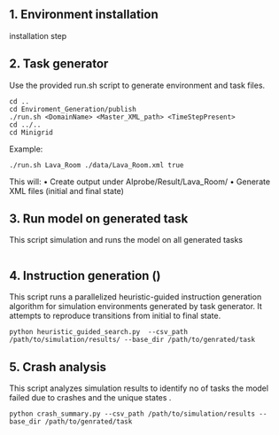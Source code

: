 ## 1. Environment installation
installation step

## 2. Task generator
Use the provided run.sh script to generate environment and task files.
```
cd ..
cd Enviroment_Generation/publish
./run.sh <DomainName> <Master_XML_path> <TimeStepPresent>
cd ../..
cd Minigrid

```
Example:
```
./run.sh Lava_Room ./data/Lava_Room.xml true

```
This will:
•	Create output under AIprobe/Result/Lava_Room/
•	Generate XML files (initial and final state)

## 3. Run model on generated task
This script simulation and runs the model on all generated tasks

```

```

## 4. Instruction generation ()
This script runs a parallelized heuristic-guided instruction generation algorithm for simulation environments generated by task generator. It attempts to reproduce transitions from initial to final state.
```
python heuristic_guided_search.py  --csv_path /path/to/simulation/results/ --base_dir /path/to/genrated/task

```

## 5. Crash analysis
This script analyzes simulation results to identify no of tasks the model failed due to crashes and the unique states .

```
python crash_summary.py --csv_path /path/to/simulation/results --base_dir /path/to/genrated/task

